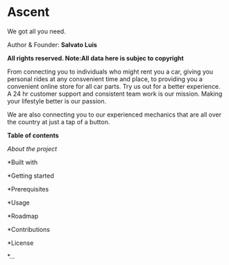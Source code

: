 # Ascent
We got all you need.

Author & Founder: **Salvato Luis**

**All rights reserved. Note:All data here is subjec to copyright**

From connecting you to individuals who might rent you a car, giving you personal rides at any consvenient time and place, to providing you a convenient online store for all car parts. Try us out for a better experience. A 24 hr customer support and consistent team work is our mission. Making your lifestyle better is our passion.

We are also connecting you to our experienced mechanics that are all over the country at just a tap of a button.

**Table of contents**

*About the project*

*Built with

*Getting started

*Prerequisites

*Usage

*Roadmap

*Contributions

*License

*...

